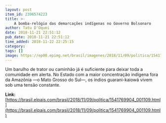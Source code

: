```yaml
---
layout: post
item_id: 2396574223
title: >-
    A bomba-relógio das demarcações indígenas no Governo Bolsonaro
author: Tatu D'Oquei
date: 2018-11-21 22:51:12
pub_date: 2018-11-21 22:51:12
time_added: 2018-11-22 22:25:15
category: 
tags: []
image: https://ep00.epimg.net/brasil/imagenes/2018/11/09/politica/1541769904_001109_1542053962_rrss_normal.jpg
---
```


Um barulho de trator ou caminhão já é suficiente para deixar toda a comunidade em alerta. No Estado com a maior concentração indígena fora da Amazônia —o Mato Grosso do Sul—, os índios guarani-kaiowá vivem sob uma tensão constante.

**Link:** [https://brasil.elpais.com/brasil/2018/11/09/politica/1541769904_001109.html](https://brasil.elpais.com/brasil/2018/11/09/politica/1541769904_001109.html)

